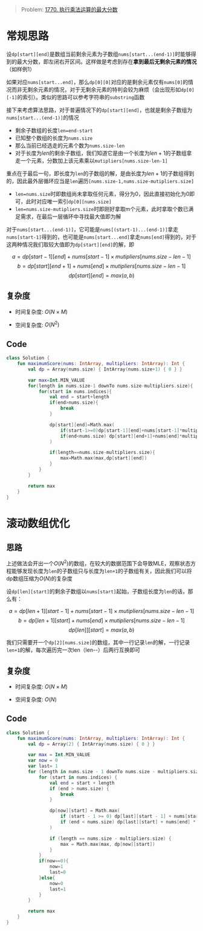 > Problem: [1770. 执行乘法运算的最大分数](https://leetcode.cn/problems/maximum-score-from-performing-multiplication-operations/description/)

# 常规思路
设`dp[start][end]`是数组当前剩余元素为子数组`nums[start...(end-1)]`时能够得到的最大分数，即左闭右开区间。这样做是考虑到存在**拿到最后无剩余元素的情况**（如样例1）

如果对应`nums[start...end]`，那么`dp[0][0]`对应的是剩余元素仅有`nums[0]`的情况而非无剩余元素的情况，对于无剩余元素的特判会较为麻烦（会出现形如`dp[0][-1]`的索引）。类似的思路可以参考字符串的`substring`函数

接下来考虑算法思路，对于普遍情况下的`dp[start][end]`，也就是剩余子数组为`nums[start...(end-1)]`的情况
- 剩余子数组的长度`len=end-start`
- 已知整个数组的长度为`nums.size`
- 那么当前已经选走的元素个数为`nums.size-len`
- 对于长度为$len$的剩余子数组，我们知道它是由一个长度为$len+1$的子数组拿走一个元素，分数加上该元素乘以`mutipliers[nums.size-len-1]`

重点在于最后一句，即长度为`len`的子数组的解，是由长度为$len+1$的子数组得到的，因此最外层循环应当是`len`遍历`[nums.size-1,nums.size-mutipliers.size]`
- `len=nums.size`时即数组尚未拿取任何元素，得分为0，因此直接初始化为0即可，此时对应唯一索引`dp[0][nums.size]`
- `len=nums.size-mutipliers.size`时即刚好拿取m个元素，此时拿取个数已满足需求，在最后一层循环中寻找最大值即为解

对于`nums[start...(end-1)]`，它可能是`nums[(start-1)...(end-1)]`拿走`nums[start-1]`得到的，也可能是`nums[start...end]`拿走`nums[end]`得到的，对于这两种情况我们取较大值即为`dp[start][end]`的解，即

$$a=dp[start-1][end]+nums[start-1]\times mutipliers[nums.size-len-1]$$
$$b=dp[start][end+1]+nums[end]\times mutipliers[nums.size-len-1]$$
$$dp[start][end]=max(a,b)$$


## 复杂度
- 时间复杂度:  $O(N\times M)$

- 空间复杂度:  $O(N^2)$

## Code
```Kotlin []
class Solution {
    fun maximumScore(nums: IntArray, multipliers: IntArray): Int {
        val dp = Array(nums.size) { IntArray(nums.size+1) { 0 } }

        var max=Int.MIN_VALUE
        for(length in nums.size-1 downTo nums.size-multipliers.size){
            for(start in nums.indices){
                val end = start+length
                if(end>nums.size){
                    break
                }

                dp[start][end]=Math.max(
                    if(start-1>=0)dp[start-1][end]+nums[start-1]*multipliers[nums.size-length-1] else Int.MIN_VALUE,
                    if(end<nums.size) dp[start][end+1]+nums[end]*multipliers[nums.size-length-1] else Int.MIN_VALUE
                )

                if(length==nums.size-multipliers.size){
                    max=Math.max(max,dp[start][end])
                }
            }
        }

        return max
    }
}
```

# 滚动数组优化
## 思路
上述做法会开出一个$O(N^2)$的数组，在较大的数据范围下会导致MLE，观察状态方程能够发现长度为`len`的子数组只与长度为`len+1`的子数组有关，因此我们可以将dp数组压缩为$O(N)$的复杂度

设`dp[len][start]`的剩余子数组以`nums[start]`起始，子数组长度为`len`的话，那么有：

$$a=dp[len+1][start-1]+nums[start-1]\times mutipliers[nums.size-len-1]$$
$$b=dp[len+1][start]+nums[end]\times mutipliers[nums.size-len-1]$$
$$dp[len]][start]=max(a,b)$$

我们只需要开一个`dp[2][nums.size]`的数组，其中一行记录`len`的解，一行记录`len+1`的解，每次遍历完一次len（len--）后两行互换即可

## 复杂度
- 时间复杂度:  $O(N\times M)$

- 空间复杂度:  $O(N)$

## Code
```Kotlin []
class Solution {
    fun maximumScore(nums: IntArray, multipliers: IntArray): Int {
        val dp = Array(2) { IntArray(nums.size) { 0 } }

        var max = Int.MIN_VALUE
        var now = 0
        var last= 1
        for (length in nums.size - 1 downTo nums.size - multipliers.size) {
            for (start in nums.indices) {
                val end = start + length
                if (end > nums.size) {
                    break
                }

                dp[now][start] = Math.max(
                    if (start - 1 >= 0) dp[last][start - 1] + nums[start - 1] * multipliers[nums.size - length - 1] else Int.MIN_VALUE,
                    if (end < nums.size) dp[last][start] + nums[end] * multipliers[nums.size - length - 1] else Int.MIN_VALUE
                )

                if (length == nums.size - multipliers.size) {
                    max = Math.max(max, dp[now][start])
                }
            }
            if(now==0){
                now=1
                last=0
            }else{
                now=0
                last=1
            }
        }

        return max
    }
}
```
